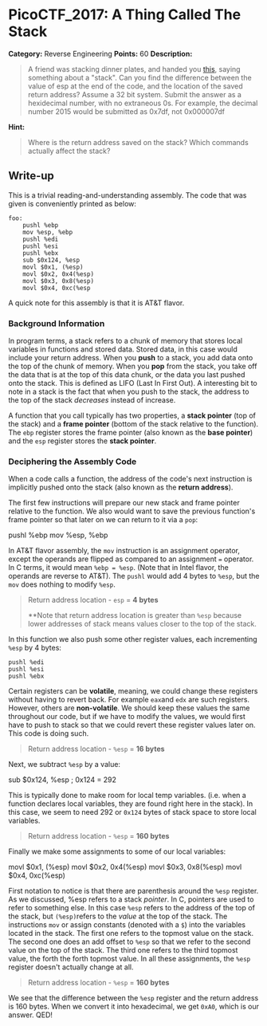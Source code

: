 # PicoCTF_2017: A Thing Called The Stack

**Category:** Reverse Engineering
**Points:** 60
**Description:**

>A friend was stacking dinner plates, and handed you [this](assembly.s), saying something about a "stack". Can you find the difference between the value of esp at the end of the code, and the location of the saved return address? Assume a 32 bit system. Submit the answer as a hexidecimal number, with no extraneous 0s. For example, the decimal number 2015 would be submitted as 0x7df, not 0x000007df

**Hint:**

>Where is the return address saved on the stack?
Which commands actually affect the stack?

## Write-up

This is a trivial reading-and-understanding assembly. The code that was given is conveniently printed as below:
```
foo:
    pushl %ebp
    mov %esp, %ebp
    pushl %edi
    pushl %esi
    pushl %ebx
    sub $0x124, %esp
    movl $0x1, (%esp)
    movl $0x2, 0x4(%esp)
    movl $0x3, 0x8(%esp)
    movl $0x4, 0xc(%esp
```
A quick note for this assembly is that it is AT&T flavor.

### Background Information

In program terms, a stack refers to a chunk of memory that stores local variables in functions and stored data. Stored data, in this case would include your return address. When you  **push**  to a stack, you add data onto the top of the chunk of memory. When you  **pop**  from the stack, you take off the data that is at the top of this data chunk, or the data you last pushed onto the stack. This is defined as LIFO (Last In First Out). A interesting bit to note in a stack is the fact that when you push to the stack, the address to the top of the stack  _decreases_  instead of increase.

A function that you call typically has two properties, a  **stack pointer**  (top of the stack) and a  **frame pointer**  (bottom of the stack relative to the function). The  `ebp`  register stores the frame pointer (also known as the  **base pointer**) and the  `esp`  register stores the  **stack pointer**.

### Deciphering the Assembly Code

When a code calls a function, the address of the code's next instruction is implicitly pushed onto the stack (also known as the  **return address**).

The first few instructions will prepare our new stack and frame pointer relative to the function. We also would want to save the previous function's frame pointer so that later on we can return to it via a  `pop`:

pushl %ebp
mov %esp, %ebp

In AT&T flavor assembly, the  `mov`  instruction is an assignment operator, except the operands are flipped as compared to an assignment  `=`  operator. In C terms, it would mean  `%ebp = %esp`. (Note that in Intel flavor, the operands are reverse to AT&T). The  `pushl`  would add 4 bytes to  `%esp`, but the  `mov`  does nothing to modify  `%esp`.

> Return address location -  `esp`  =  **4 bytes**
> 
> **Note that return address location is greater than  `%esp`  because lower addresses of stack means values closer to the top of the stack.

In this function we also push some other register values, each incrementing  `%esp`  by 4 bytes:
```
pushl %edi
pushl %esi
pushl %ebx
```
Certain registers can be  **volatile**, meaning, we could change these registers without having to revert back. For example  `eax`and  `edx`  are such registers. However, others are  **non-volatile**. We should keep these values the same throughout our code, but if we have to modify the values, we would first have to push to stack so that we could revert these register values later on. This code is doing such.

> Return address location -  `%esp`  =  **16 bytes**

Next, we subtract  `%esp`  by a value:

sub $0x124, %esp ; 0x124 = 292

This is typically done to make room for local temp variables. (i.e. when a function declares local variables, they are found right here in the stack). In this case, we seem to need 292 or  `0x124`  bytes of stack space to store local variables.

> Return address location -  `%esp`  =  **160 bytes**

Finally we make some assignments to some of our local variables:

movl $0x1, (%esp)
movl $0x2,  0x4(%esp)
movl $0x3,  0x8(%esp)
movl $0x4,  0xc(%esp)

First notation to notice is that there are parenthesis around the  `%esp`  register. As we discussed, %esp refers to a stack  _pointer_. In C, pointers are used to refer to something else. In this case  `%esp`  refers to the address of the top of the stack, but  `(%esp)`refers to the  _value_  at the top of the stack. The instructions  `mov`  or assign constants (denoted with a  `$`) into the variables located in the stack. The first one refers to the topmost value on the stack. The second one does an add offset to  `%esp`  so that we refer to the second value on the top of the stack. The third one refers to the third topmost value, the forth the forth topmost value. In all these assignments, the  `%esp`  register doesn't actually change at all.

> Return address location -  `%esp`  =  **160 bytes**

We see that the difference between the  `%esp`  register and the return address is 160 bytes. When we convert it into hexadecimal, we get  `0xA0`, which is our answer. QED!
<!--stackedit_data:
eyJoaXN0b3J5IjpbODM5MDcyNzE5LC0xNTE3MjIxMjQ0LDE5NT
ExNTIxMDZdfQ==
-->